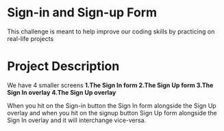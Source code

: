 # Sign-in and Sign-up Form

This challenge is meant to help improve our coding skills by practicing on real-life projects

# Project Description

We have 4 smaller screens
__1.The Sign In form
  2.The Sign Up form
  3.The Sign In overlay
  4.The Sign Up overlay__
  
  When you hit on the Sign-in button the Sign In form alongside the Sign Up overlay and when you hit on the signup button Sign Up form       alongside the Sign In overlay and it will interchange vice-versa.
